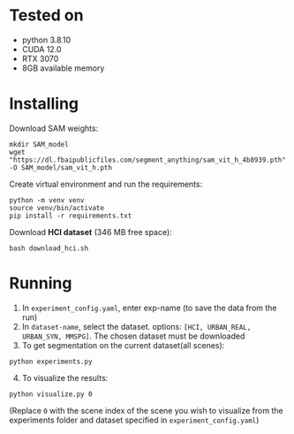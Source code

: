 # Tested on
- python 3.8.10
- CUDA 12.0
- RTX 3070
- 8GB available memory
# Installing
Download SAM weights:
```
mkdir SAM_model
wget "https://dl.fbaipublicfiles.com/segment_anything/sam_vit_h_4b8939.pth" -O SAM_model/sam_vit_h.pth
```

Create virtual environment and run the requirements:
```
python -m venv venv
source venv/bin/activate
pip install -r requirements.txt
```
Download **HCI dataset** (346 MB free space):
```
bash download_hci.sh
```
# Running
1. In `experiment_config.yaml`, enter exp-name (to save the data from the run)
2. In `dataset-name`, select the dataset. options: `[HCI, URBAN_REAL, URBAN_SYN, MMSPG]`. The chosen dataset must be downloaded
3. To get segmentation on the current dataset(all scenes):
```
python experiments.py
```
4. To visualize the results:
```
python visualize.py 0
```
(Replace `0` with the scene index of the scene you wish to visualize from the experiments folder and dataset specified in `experiment_config.yaml`)
